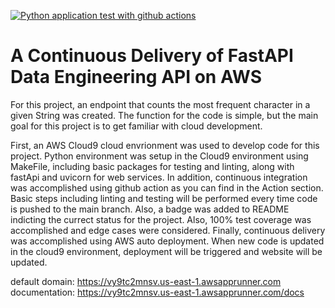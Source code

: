[![Python application test with github actions](https://github.com/YXTanDuke/IDS706_Project1_fastAPI/actions/workflows/main.yml/badge.svg)](https://github.com/YXTanDuke/IDS706_Project1_fastAPI/actions/workflows/main.yml)
# A Continuous Delivery of FastAPI Data Engineering API on AWS

For this project, an endpoint that counts the most frequent character in a given String was created. The function for the code is simple, but the main goal for this project is to get familiar with cloud development.

First, an AWS Cloud9 cloud envrionment was used to develop code for this project. Python environment was setup in the Cloud9 environment using MakeFile, including basic packages for testing and linting, along with fastApi and uvicorn for web services. In addition, continuous integration was accomplished using github action as you can find in the Action section. Basic steps including linting and testing will be performed every time code is pushed to the main branch. Also, a badge was added to README indicting the currect status for the project. Also, 100% test coverage was accomplished and edge cases were considered. Finally, continuous delivery was accomplished using AWS auto deployment. When new code is updated in the cloud9 environment, deployment will be triggered and website will be updated.

default domain: https://vy9tc2mnsv.us-east-1.awsapprunner.com 
documentation: https://vy9tc2mnsv.us-east-1.awsapprunner.com/docs
